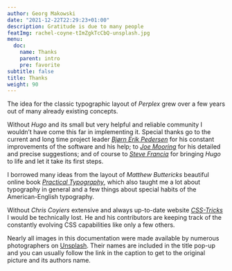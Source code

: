 ```yaml
---
author: Georg Makowski
date: "2021-12-22T22:29:23+01:00"
description: Gratitude is due to many people
featImg: rachel-coyne-tImZgkTcCbQ-unsplash.jpg
menu:
  doc:
    name: Thanks
    parent: intro
    pre: favorite
subtitle: false
title: Thanks
weight: 90
---
```


The idea for the classic typographic layout of _Perplex_ grew over a few years out of many already existing concepts.

Without _Hugo_ and its small but very helpful and reliable community I wouldn’t have come this far in implementing it. Special thanks go to the current and long time project leader [_Bjørn Erik Pedersen_][bep] for his constant improvements of the software and his help; to [_Joe Mooring_][jm] for his detailed and precise suggestions; and of course to [_Steve Francia_][sf] for bringing _Hugo_ to life and let it take its first steps.

I borrowed many ideas from the layout of _Matthew Buttericks_ beautiful online book [_Practical Typography_][pt], which also taught me a lot about typography in general and a few things about special habits of the American-English typography.

Without _Chris Coyiers_ extensive and always up-to-date website [_CSS-Tricks_][cc] I would be technically lost. He and his contributors are keeping track of the constantly evolving CSS capabilities like only a few others.

Nearly all images in this documentation were made available by numerous photographers on [Unsplash](https://unsplash.com/). Their names are included in the title pop-up and you can usually follow the link in the caption to get to the original picture and its authors name.

[bep]: https://discourse.gohugo.io/u/bep/summary
[jm]: https://discourse.gohugo.io/u/jmooring/summary
[sf]: https://spf13.com/
[pt]: https://practicaltypography.com/
[cc]: https://css-tricks.com/author/chriscoyier/
